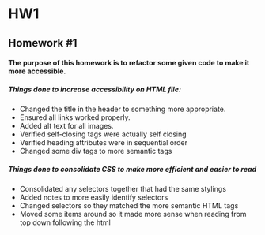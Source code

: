 # HW1

## Homework #1

#### The purpose of this homework is to refactor some given code to make it more accessible.

##### Things done to **increase accessibility** on HTML file:

- Changed the title in the header to something more appropriate.
- Ensured all links worked properly.
- Added alt text for all images.
- Verified self-closing tags were actually self closing
- Verified heading attributes were in sequential order
- Changed some div tags to more semantic tags

##### Things done to consolidate CSS to make more efficient and easier to read

- Consolidated any selectors together that had the same stylings
- Added notes to more easily identify selectors
- Changed selectors so they matched the more semantic HTML tags
- Moved some items around so it made more sense when reading from top down following the html
